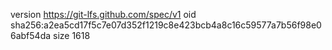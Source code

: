version https://git-lfs.github.com/spec/v1
oid sha256:a2ea5cd17f5c7e07d352f1219c8e423bcb4a8c16c59577a7b56f98e06abf54da
size 1618
